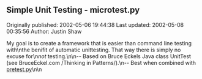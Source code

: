 ## Simple Unit Testing - microtest.py

Originally published: 2002-05-06 19:44:38
Last updated: 2002-05-08 00:35:56
Author: Justin Shaw

My goal is to create a framework that is easier than command line testing with\nthe benifit of automatic unittesting.  That way there is simply no excuse for\n*not* testing.\n\n-- Based on Bruce Eckels Java class UnitTest (see BruceEckel.com /Thinking in Patterns/).\n-- Best when combined with <a href="http://aspn.activestate.com/ASPN/Cookbook/Python/Recipe/113408">pretest.py</a>\n\n